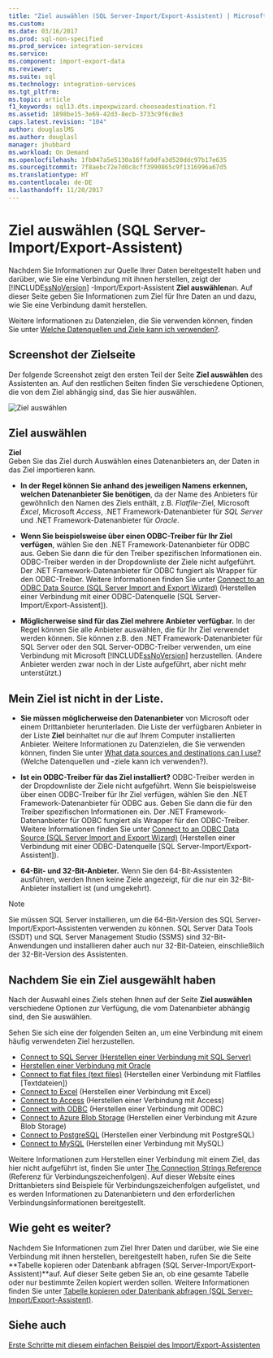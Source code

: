 ```yaml
---
title: "Ziel auswählen (SQL Server-Import/Export-Assistent) | Microsoft-Dokumentation"
ms.custom: 
ms.date: 03/16/2017
ms.prod: sql-non-specified
ms.prod_service: integration-services
ms.service: 
ms.component: import-export-data
ms.reviewer: 
ms.suite: sql
ms.technology: integration-services
ms.tgt_pltfrm: 
ms.topic: article
f1_keywords: sql13.dts.impexpwizard.chooseadestination.f1
ms.assetid: 1898be15-3e69-42d3-8ecb-3733c9f6c8e3
caps.latest.revision: "104"
author: douglaslMS
ms.author: douglasl
manager: jhubbard
ms.workload: On Demand
ms.openlocfilehash: 1fb047a5e5130a16ffa9dfa3d520ddc97b17e635
ms.sourcegitcommit: 7f8aebc72e7d0c8cff3990865c9f1316996a67d5
ms.translationtype: HT
ms.contentlocale: de-DE
ms.lasthandoff: 11/20/2017
---
```

# <a name="choose-a-destination-sql-server-import-and-export-wizard"></a>Ziel auswählen (SQL Server-Import/Export-Assistent)
 Nachdem Sie Informationen zur Quelle Ihrer Daten bereitgestellt haben und darüber, wie Sie eine Verbindung mit ihnen herstellen, zeigt der [!INCLUDE[ssNoVersion](../../includes/ssnoversion-md.md)] -Import/Export-Assistent **Ziel auswählen**an. Auf dieser Seite geben Sie Informationen zum Ziel für Ihre Daten an und dazu, wie Sie eine Verbindung damit herstellen.
  
Weitere Informationen zu Datenzielen, die Sie verwenden können, finden Sie unter [Welche Datenquellen und Ziele kann ich verwenden?](import-and-export-data-with-the-sql-server-import-and-export-wizard.md#wizardSources). 

## <a name="screen-shot-of-the-destination-page"></a>Screenshot der Zielseite
Der folgende Screenshot zeigt den ersten Teil der Seite **Ziel auswählen** des Assistenten an. Auf den restlichen Seiten finden Sie verschiedene Optionen, die von dem Ziel abhängig sind, das Sie hier auswählen.

![Ziel auswählen](../../integration-services/import-export-data/media/choose-destination.png)

## <a name="choose-a-destination"></a>Ziel auswählen
 **Ziel**  
 Geben Sie das Ziel durch Auswählen eines Datenanbieters an, der Daten in das Ziel importieren kann.
 
-   **In der Regel können Sie anhand des jeweiligen Namens erkennen, welchen Datenanbieter Sie benötigen**, da der Name des Anbieters für gewöhnlich den Namen des Ziels enthält, z.B. *Flatfile*-Ziel, Microsoft *Excel*, Microsoft *Access*, .NET Framework-Datenanbieter für *SQL Server* und .NET Framework-Datenanbieter für *Oracle*.

-   **Wenn Sie beispielsweise über einen ODBC-Treiber für Ihr Ziel verfügen**, wählen Sie den .NET Framework-Datenanbieter für ODBC aus. Geben Sie dann die für den Treiber spezifischen Informationen ein. ODBC-Treiber werden in der Dropdownliste der Ziele nicht aufgeführt. Der .NET Framework-Datenanbieter für ODBC fungiert als Wrapper für den ODBC-Treiber. Weitere Informationen finden Sie unter [Connect to an ODBC Data Source (SQL Server Import and Export Wizard)](../../integration-services/import-export-data/connect-to-an-odbc-data-source-sql-server-import-and-export-wizard.md) (Herstellen einer Verbindung mit einer ODBC-Datenquelle [SQL Server-Import/Export-Assistent]).

-   **Möglicherweise sind für das Ziel mehrere Anbieter verfügbar.** In der Regel können Sie alle Anbieter auswählen, die für Ihr Ziel verwendet werden können. Sie können z.B. den .NET Framework-Datenanbieter für SQL Server oder den SQL Server-ODBC-Treiber verwenden, um eine Verbindung mit Microsoft [!INCLUDE[ssNoVersion](../../includes/ssnoversion-md.md)] herzustellen. (Andere Anbieter werden zwar noch in der Liste aufgeführt, aber nicht mehr unterstützt.) 

## <a name="my-destination-isnt-in-the-list"></a>Mein Ziel ist nicht in der Liste.
-   **Sie müssen möglicherweise den Datenanbieter** von Microsoft oder einem Drittanbieter herunterladen. Die Liste der verfügbaren Anbieter in der Liste **Ziel** beinhaltet nur die auf Ihrem Computer installierten Anbieter. Weitere Informationen zu Datenzielen, die Sie verwenden können, finden Sie unter [What data sources and destinations can I use?](import-and-export-data-with-the-sql-server-import-and-export-wizard.md#wizardSources) (Welche Datenquellen und -ziele kann ich verwenden?).

-   **Ist ein ODBC-Treiber für das Ziel installiert?** ODBC-Treiber werden in der Dropdownliste der Ziele nicht aufgeführt. Wenn Sie beispielsweise über einen ODBC-Treiber für Ihr Ziel verfügen, wählen Sie den .NET Framework-Datenanbieter für ODBC aus. Geben Sie dann die für den Treiber spezifischen Informationen ein. Der .NET Framework-Datenanbieter für ODBC fungiert als Wrapper für den ODBC-Treiber. Weitere Informationen finden Sie unter [Connect to an ODBC Data Source (SQL Server Import and Export Wizard)](../../integration-services/import-export-data/connect-to-an-odbc-data-source-sql-server-import-and-export-wizard.md) (Herstellen einer Verbindung mit einer ODBC-Datenquelle [SQL Server-Import/Export-Assistent]).

-   **64-Bit- und 32-Bit-Anbieter.** Wenn Sie den 64-Bit-Assistenten ausführen, werden Ihnen keine Ziele angezeigt, für die nur ein 32-Bit-Anbieter installiert ist (und umgekehrt).

> [!NOTE]
> Sie müssen SQL Server installieren, um die 64-Bit-Version des SQL Server-Import/Export-Assistenten verwenden zu können. SQL Server Data Tools (SSDT) und SQL Server Management Studio (SSMS) sind 32-Bit-Anwendungen und installieren daher auch nur 32-Bit-Dateien, einschließlich der 32-Bit-Version des Assistenten.

## <a name="after-you-choose-a-destination"></a>Nachdem Sie ein Ziel ausgewählt haben
Nach der Auswahl eines Ziels stehen Ihnen auf der Seite **Ziel auswählen** verschiedene Optionen zur Verfügung, die vom Datenanbieter abhängig sind, den Sie auswählen.

Sehen Sie sich eine der folgenden Seiten an, um eine Verbindung mit einem häufig verwendeten Ziel herzustellen.
-   [Connect to SQL Server (Herstellen einer Verbindung mit SQL Server)](../../integration-services/import-export-data/connect-to-a-sql-server-data-source-sql-server-import-and-export-wizard.md)
-   [Herstellen einer Verbindung mit Oracle](../../integration-services/import-export-data/connect-to-an-oracle-data-source-sql-server-import-and-export-wizard.md)
-   [Connect to flat files (text files)](../../integration-services/import-export-data/connect-to-a-flat-file-data-source-sql-server-import-and-export-wizard.md) (Herstellen einer Verbindung mit Flatfiles [Textdateien])
-   [Connect to Excel](../../integration-services/import-export-data/connect-to-an-excel-data-source-sql-server-import-and-export-wizard.md) (Herstellen einer Verbindung mit Excel)
-   [Connect to Access](../../integration-services/import-export-data/connect-to-an-access-data-source-sql-server-import-and-export-wizard.md) (Herstellen einer Verbindung mit Access)
-   [Connect with ODBC](../../integration-services/import-export-data/connect-to-an-odbc-data-source-sql-server-import-and-export-wizard.md) (Herstellen einer Verbindung mit ODBC)
-   [Connect to Azure Blob Storage](../../integration-services/import-export-data/connect-to-azure-blob-storage-sql-server-import-and-export-wizard.md) (Herstellen einer Verbindung mit Azure Blob Storage)
-   [Connect to PostgreSQL](../../integration-services/import-export-data/connect-to-a-postgresql-data-source-sql-server-import-and-export-wizard.md) (Herstellen einer Verbindung mit PostgreSQL)
-   [Connect to MySQL](../../integration-services/import-export-data/connect-to-a-mysql-data-source-sql-server-import-and-export-wizard.md) (Herstellen einer Verbindung mit MySQL)

Weitere Informationen zum Herstellen einer Verbindung mit einem Ziel, das hier nicht aufgeführt ist, finden Sie unter [The Connection Strings Reference](https://www.connectionstrings.com/) (Referenz für Verbindungszeichenfolgen). Auf dieser Website eines Drittanbieters sind Beispiele für Verbindungszeichenfolgen aufgelistet, und es werden Informationen zu Datenanbietern und den erforderlichen Verbindungsinformationen bereitgestellt.

## <a name="whats-next"></a>Wie geht es weiter?  
 Nachdem Sie Informationen zum Ziel Ihrer Daten und darüber, wie Sie eine Verbindung mit ihnen herstellen, bereitgestellt haben, rufen Sie die Seite **Tabelle kopieren oder Datenbank abfragen (SQL Server-Import/Export-Assistent)**auf. Auf dieser Seite geben Sie an, ob eine gesamte Tabelle oder nur bestimmte Zeilen kopiert werden sollen. Weitere Informationen finden Sie unter [Tabelle kopieren oder Datenbank abfragen (SQL Server-Import/Export-Assistent)](../../integration-services/import-export-data/specify-table-copy-or-query-sql-server-import-and-export-wizard.md).  

## <a name="see-also"></a>Siehe auch
[Erste Schritte mit diesem einfachen Beispiel des Import/Export-Assistenten](../../integration-services/import-export-data/get-started-with-this-simple-example-of-the-import-and-export-wizard.md)


